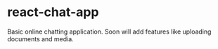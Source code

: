 # react-chat-app
Basic online chatting application. Soon will add features like uploading documents and media.
